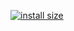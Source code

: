 [![install size](https://packagephobia.now.sh/badge?p=serve)](https://packagephobia.now.sh/result?p=serve)
